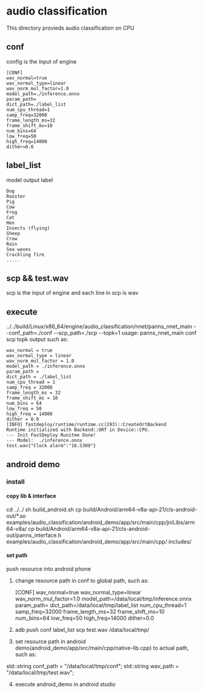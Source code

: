 # audio classification

This directory provieds audio classification on CPU

## conf
config is the input of engine

    [CONF]
    wav_normal=true
    wav_normal_type=linear
    wav_norm_mul_factor=1.0
    model_path=./inference.onnx
    param_path=
    dict_path=./label_list
    num_cpu_thread=1
    samp_freq=32000
    frame_length_ms=32
    frame_shift_ms=10
    num_bins=64
    low_freq=50
    high_freq=14000
    dither=0.0
## label_list
model output label

    Dog
    Rooster
    Pig
    Cow
    Frog
    Cat
    Hen
    Insects (flying)
    Sheep
    Crow
    Rain
    Sea waves
    Crackling fire
    .....
## scp && test.wav
scp is the input of engine and each line in scp is wav
## execute
../../build/Linux/x86_64/engine/audio_classification/nnet/panns_nnet_main --conf_path=./conf --scp_path=./scp --topk=1
usage: panns_nnet_main conf scp topk
output such as:

    wav_normal = true
    wav_normal_type = linear
    wav_norm_mul_factor = 1.0
    model_path = ./inference.onnx
    param_path = 
    dict_path = ./label_list
    num_cpu_thread = 1
    samp_freq = 32000
    frame_length_ms = 32
    frame_shift_ms = 10
    num_bins = 64
    low_freq = 50
    high_freq = 14000
    dither = 0.0
    [INFO] fastdeploy/runtime/runtime.cc(293)::CreateOrtBackend     Runtime initialized with Backend::ORT in Device::CPU.
    --- Init FastDeploy Runitme Done! 
    --- Model:  ./inference.onnx
    test.wav{"Clock alarm":"16.5309"}
## android demo
### install
#### copy lib & interface
cd ../../
sh build_android.sh
cp build/Android/arm64-v8a-api-21/cls-android-out/*.so examples/audio_classification/android_demo/app/src/main/cpp/jniLibs/arm64-v8a/
cp build/Android/arm64-v8a-api-21/cls-android-out/panns_interface.h examples/audio_classification/android_demo/app/src/main/cpp/
includes/

#### set path
push resource into android phone

1. change resource path in conf to global path, such as:

    [CONF]
    wav_normal=true
    wav_normal_type=linear
    wav_norm_mul_factor=1.0
    model_path=/data/local/tmp/inference.onnx
    param_path=
    dict_path=/data/local/tmp/label_list
    num_cpu_thread=1
    samp_freq=32000
    frame_length_ms=32
    frame_shift_ms=10
    num_bins=64
    low_freq=50
    high_freq=14000
    dither=0.0
2. adb push conf label_list scp test.wav /data/local/tmp/
3. set resource path in android demo(android_demo/app/src/main/cpp/native-lib.cpp) to actual path, such as:

std::string conf_path = "/data/local/tmp/conf";
std::string wav_path = "/data/local/tmp/test.wav";

4. execute android_demo in android studio
